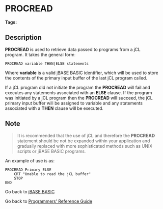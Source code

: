 # PROCREAD

<PageHeader />

**Tags:**
<badge text='jbc' vertical='middle' />
<badge text='jcl' vertical='middle' />

## Description

**PROCREAD** is used to retrieve data passed to programs from a jCL program. It takes the general form:

```
PROCREAD variable THEN|ELSE statements
```

Where **variable** is a valid jBASE BASIC identifier, which will be used to store the contents of the primary input buffer of the last jCL program called.

If a jCL program did not initiate the program the **PROCREAD** will fail and executes any statements associated with an **ELSE** clause. If the program was initiated by a jCL program then the **PROCREAD** will succeed, the jCL primary input buffer will be assigned to variable and any statements associated with a **THEN** clause will be executed.

## Note

> It is recommended that the use of jCL and therefore the **PROCREAD** statement should be not be expanded within your application and gradually replaced with more sophisticated methods such as UNIX scripts or jBASE BASIC programs.

An example of use is as:

```
PROCREAD Primary ELSE
    CRT "Unable to read the jCL buffer"
    STOP
END
```

Go back to [jBASE BASIC](./../README.md)

Go back to [Programmers' Reference Guide](./../../reference-guides/jbc/README.md)

<PageFooter />
